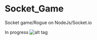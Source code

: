 # Socket_Game
Socket game/Rogue on NodeJs/Socket.io

In progress
![alt tag]([img]http://i.imgur.com/NzuL8Sq.jpg[/img])
